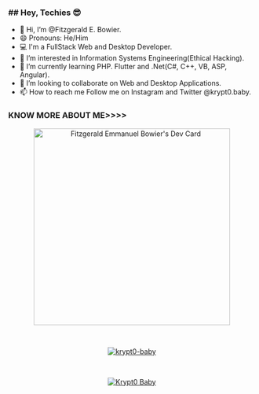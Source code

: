 ### ## Hey, Techies 😎

- 👋 Hi, I’m @Fitzgerald E. Bowier.
- 😄 Pronouns: He/Him
- 💻 I'm a FullStack Web and Desktop Developer.
- 👀 I’m interested in Information Systems Engineering(Ethical Hacking).
- 🌱 I’m currently learning PHP. Flutter and .Net(C#, C++, VB, ASP, Angular).
- 💞️ I’m looking to collaborate on Web and Desktop Applications.
- 📫 How to reach me Follow me on Instagram and Twitter @krypt0.baby.
<!--
**krypt0-baby/krypt0-baby** is a ✨ _special_ ✨ repository because its `README.md` (this file) appears on your GitHub profile.

Here are some ideas to get you started:


🔭 I’m currently working on ...
👯 I’m looking to collaborate on ...
🤔 I’m looking for help with ...
- 💬 Ask me about ...
⚡ Fun fact: 
-->


### KNOW MORE ABOUT ME>>>>

<p align="center">
<a href="https://app.daily.dev/Uncle_Kali"><img src="https://api.daily.dev/devcards/d8cd20a009e14313b0101a3ff086d36a.png?r=i2f" width="400" alt="Fitzgerald Emmanuel Bowier's Dev Card"/></a>
</p>
<br />
<p align="center">
<a href="https://github.com/krypt0-baby"><img title="krypt0-baby" src="https://github-readme-stats.vercel.app/api/top-langs/?username=krypt0-baby&theme=aura&layout=compact"></a>
</p>
<br />
<p align="center">
<a href="https://github.com/krypt0-baby"><img title="Krypt0 Baby" src="https://github-readme-stats.vercel.app/api?username=krypt0-baby&show_icons=true&include_all_commits=true&theme=ocean_dark&cache_seconds=3200"></a>
</p>
